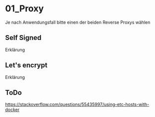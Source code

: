 

# 01_Proxy

Je nach Anwendungsfall bitte einen der beiden Reverse Proxys wählen


## Self Signed

Erklärung


## Let's encrypt

Erklärung


## ToDo

<https://stackoverflow.com/questions/55435997/using-etc-hosts-with-docker>

